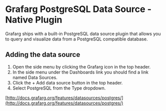 # Grafarg PostgreSQL Data Source -  Native Plugin

Grafarg ships with a built-in PostgreSQL data source plugin that allows you to query and visualize data from a PostgreSQL compatible database.

## Adding the data source

1. Open the side menu by clicking the Grafarg icon in the top header.
2. In the side menu under the Dashboards link you should find a link named Data Sources.
3. Click the + Add data source button in the top header.
4. Select PostgreSQL from the Type dropdown.

[http://docs.grafarg.org/features/datasources/postgres/](http://docs.grafarg.org/features/datasources/postgres/)

